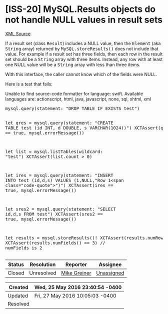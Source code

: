 # [ISS-20] MySQL.Results objects do not handle NULL values in result sets

[XML Source](./xml/ISS-20.xml)
<p><p>If a result set (class <tt>Result</tt>) includes a NULL value, then the <tt>Element</tt> (aka <tt>String</tt> array) returned by <tt>MySQL.storeResults()</tt> does not include that value. For example if a result set has three fields, then each row in the result set should be a <tt>String</tt> array with three items. Instead, any row with at least one NULL value will be a <tt>String</tt> array with less than three items.</p>

<p>With this interface, the caller cannot know which of the fields were NULL.</p>

<p>Here is a test that fails:</p>

<div class="code panel" style="border-width: 1px;"><div class="codeContent panelContent">
<div class="error"><span class="error">Unable to find source-code formatter for language: swift.</span> Available languages are: actionscript, html, java, javascript, none, sql, xhtml, xml</div><pre>
mysql.query(statement: <span class="code-quote">"DROP TABLE IF EXISTS test"</span>)

let qres = mysql.query(statement: <span class="code-quote">"CREATE TABLE test (id INT, d DOUBLE, s VARCHAR(1024))"</span>)
XCTAssert(qres == <span class="code-keyword">true</span>, mysql.errorMessage())

let list = mysql.listTables(wildcard: <span class="code-quote">"test"</span>)
XCTAssert(list.count &gt; 0)

let ires = mysql.query(statement: <span class="code-quote">"INSERT INTO test (id,d,s) VALUES (1,NULL,\"</span>Row 1\<span class="code-quote">")"</span>)
XCTAssert(ires == <span class="code-keyword">true</span>, mysql.errorMessage())

let sres2 = mysql.query(statement: <span class="code-quote">"SELECT id,d,s FROM test"</span>)
XCTAssert(sres2 == <span class="code-keyword">true</span>, mysql.errorMessage())

let results = mysql.storeResults()!
XCTAssert(results.numRows() == 1)
XCTAssert(results.numFields() == 3)  <span class="code-comment">// numFields is 2</span>
</pre>
</div></div></p>





Status|Resolution|Reporter|Assignee
------|----------|--------|--------
Closed|Unresolved|[Mike Greiner](mgreiner)|[Unassigned]($-1)





Created|Wed, 25 May 2016 23:40:54 -0400
-------|--------------
Updated|Fri, 27 May 2016 10:05:03 -0400
Resolved|




